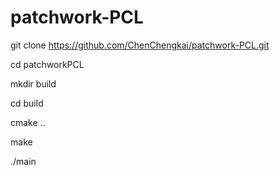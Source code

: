 # patchwork-PCL

git clone https://github.com/ChenChengkai/patchwork-PCL.git

cd patchworkPCL

mkdir build

cd build

cmake ..

make

./main

